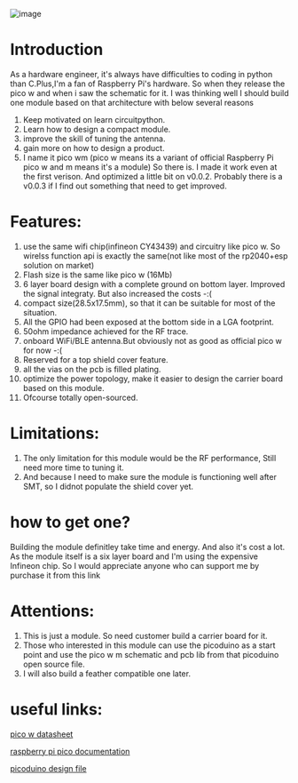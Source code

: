 ![image](https://github.com/yuanyong2024/pico_w_module/assets/163154773/a9305a3a-4845-444d-9d07-a36fcd3ac4d0)

# Introduction
As a hardware engineer, it's always have difficulties to coding in python than C.Plus,I'm a fan of Raspberry Pi's hardware. So when they release the pico w and when i saw the schematic for it. 
I was thinking well I should build one module based on that architecture with below several reasons
1. Keep motivated on learn circuitpython.
2. Learn how to design a compact module.
3. improve the skill of tuning the antenna.
4. gain more on how to design a product.
5. I name it pico wm (pico w means its a variant of official Raspberry Pi pico w and m means it's a module)
So there is. I made it work even at the first verison. And optimized a little bit on v0.0.2. Probably there is a v0.0.3 if I find out something that need to get improved.

# Features:
1. use the same wifi chip(infineon CY43439) and circuitry like pico w. So wirelss function api is exactly the same(not like most of the rp2040+esp solution on market)
2. Flash size is the same like pico w (16Mb)
3. 6 layer board design with a complete ground on bottom layer. Improved the signal integraty. But also increased the costs -:(
4. compact size(28.5x17.5mm), so that it can be suitable for most of the situation.
5. All the GPIO had been exposed at the bottom side in a LGA footprint.
6. 50ohm impedance achieved for the RF trace.
7. onboard WiFi/BLE antenna.But obviously not as good as official pico w for now -:(
8. Reserved for a top shield cover feature.
9. all  the vias on the pcb is filled plating.
10. optimize the power topology, make it easier to design the carrier board based on this module.
11. Ofcourse totally open-sourced.

# Limitations:
1. The only limitation for this module would be the RF performance, Still need more time to tuning it.
2. And because I need to make sure the module is functioning well after SMT, so I didnot populate the shield cover yet.

# how to get one?
Building the module definitley take time and energy.
And also it's cost a lot. As the module itself is a six layer board and I'm using the expensive Infineon chip. So I would appreciate anyone who can support me by purchase it from this link

# Attentions:
1. This is just a module. So need customer build a carrier board for it.
2. Those who interested in this module can use the picoduino as a start point and use the pico w m schematic and pcb lib from that picoduino open source file.
3. I will also build a feather compatible one later.

# useful links:
[pico w datasheet](https://datasheets.raspberrypi.com/picow/pico-w-datasheet.pdf?_gl=1*pez2dw*_ga*NTM5ODUxMTkxLjE3MTE2MzI0NTI.*_ga_22FD70LWDS*MTcxMTYzMjQ1Mi4xLjAuMTcxMTYzMjQ1Mi4wLjAuMA..)

[raspberry pi pico documentation](https://www.raspberrypi.com/documentation/microcontrollers/raspberry-pi-pico.html#raspberry-pi-pico-w)

[picoduino design file](https://github.com/yuanyong2024/picoduino)


 
